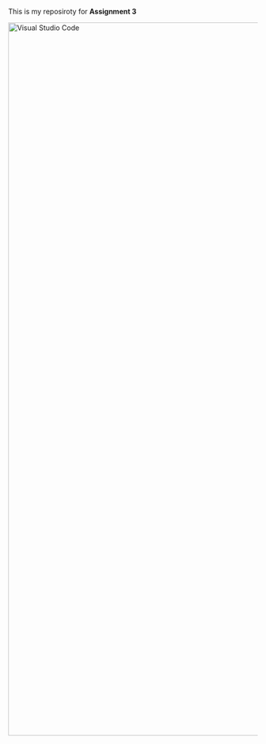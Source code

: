 This is my reposiroty for **Assignment 3**

<img width="1440" alt="Visual Studio Code" src="https://github.com/georgiaboone/WebDesignHomework/assets/157556800/719e1b1a-ea76-4b92-b1ba-056d940cac59">
